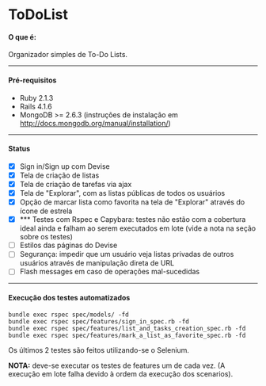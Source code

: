 ToDoList
========

#### O que é:
Organizador simples de To-Do Lists.

---
#### Pré-requisitos
 - Ruby 2.1.3
 - Rails 4.1.6
 - MongoDB >= 2.6.3 (instruções de instalação em http://docs.mongodb.org/manual/installation/)

---
#### Status
- [x] Sign in/Sign up com Devise
- [x] Tela de criação de listas
- [x] Tela de criação de tarefas via ajax
- [x] Tela de "Explorar", com as listas públicas de todos os usuários
- [x] Opção de marcar lista como favorita na tela de "Explorar" através do ícone de estrela
- [x] *** Testes com Rspec e Capybara: testes não estão com a cobertura ideal ainda e falham ao serem executados em lote (vide a nota na seção sobre os testes)
- [ ] Estilos das páginas do Devise
- [ ] Segurança: impedir que um usuário veja listas privadas de outros usuários através de manipulação direta de URL
- [ ] Flash messages em caso de operações mal-sucedidas

---
#### Execução dos testes automatizados
```
bundle exec rspec spec/models/ -fd
bundle exec rspec spec/features/sign_in_spec.rb -fd
bundle exec rspec spec/features/list_and_tasks_creation_spec.rb -fd
bundle exec rspec spec/features/mark_a_list_as_favorite_spec.rb -fd
```

Os últimos 2 testes são feitos utilizando-se o Selenium.

**NOTA:** deve-se executar os testes de features um de cada vez. (A execução em lote falha devido à ordem da execução dos scenarios).